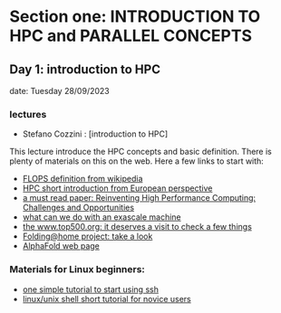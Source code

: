 # Section one: INTRODUCTION TO HPC and PARALLEL CONCEPTS

## Day 1: introduction to HPC
date: Tuesday 28/09/2023

### lectures
 
 - Stefano Cozzini : [introduction to HPC]


This lecture introduce the HPC concepts and basic definition.
There is plenty of materials on this on the web. Here a few links to start with:

- [FLOPS definition from wikipedia](https://en.wikipedia.org/wiki/FLOPS)
- [ HPC short introduction from European perspective](https://ec.europa.eu/digital-single-market/en/high-performance-computing)
- [ a must read paper: Reinventing High Performance Computing: Challenges and Opportunities](https://arxiv.org/abs/2203.02544)
 - [what can we do with an exascale machine](https://www.hpe.com/us/en/insights/articles/whats-with-the-18-zeros-2009.html)
 - [the www.top500.org: it deserves a visit to check a few things](https://www.top500.org)
 - [Folding@home project: take a look](https://foldingathome.org/?lng=en)
 - [AlphaFold web page](https://alphafold.com/)

### Materials for Linux beginners: 

 - [one simple tutorial to start using ssh](https://www.ssh.com/ssh/command/)
 - [linux/unix shell short tutorial for novice users](http://swcarpentry.github.io/shell-novice/)
